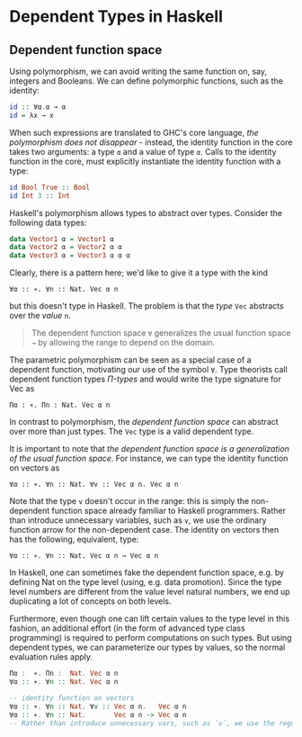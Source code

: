# Dependent Types in Haskell

## Dependent function space

Using polymorphism, we can avoid writing the same function on, say, integers and Booleans. We can define polymorphic functions, such as the identity:

```hs
id :: ∀α.α → α
id = λx → x
```

When such expressions are translated to GHC's core language, *the polymorphism does not disappear* - instead, the identity function in the core takes two arguments: a type `α` and a value of type `α`. Calls to the identity function in the core, must explicitly instantiate the identity function with a type:

```hs
id Bool True :: Bool
id Int 3 :: Int
```

Haskell's polymorphism allows types to abstract over types. Consider the following data types:

```hs
data Vector1 α = Vector1 α
data Vector2 α = Vector2 α α
data Vector3 α = Vector3 α α α
```

Clearly, there is a pattern here; we'd like to give it a type with the kind

`∀α :: ∗. ∀n :: Nat. Vec α n`

but this doesn't type in Haskell. The problem is that the *type* `Vec` abstracts over the *value* `n`.

> The dependent function space `∀` generalizes the usual function space `→` by allowing the range to depend on the domain.

The parametric polymorphism can be seen as a special case of a dependent function, motivating our use of the symbol `∀`. Type theorists call dependent function types *Π-types* and would write the type signature for Vec as

`Πα : ∗. Πn : Nat. Vec α n`

In contrast to polymorphism, the *dependent function space* can abstract over more than just types. The `Vec` type is a valid dependent type.

It is important to note that *the dependent function space is a generalization of the usual function space*. For instance, we can type the identity function on vectors as

`∀α :: ∗. ∀n :: Nat. ∀v :: Vec α n. Vec α n`

Note that the type `v` doesn't occur in the range: this is simply the non-dependent function space already familiar to Haskell programmers. Rather than introduce unnecessary variables, such as `v`, we use the ordinary function arrow for the non-dependent case. The identity on vectors then has the following, equivalent, type:

`∀α :: ∗. ∀n :: Nat. Vec α n → Vec α n`

In Haskell, one can sometimes fake the dependent function space, e.g. by defining Nat on the type level (using, e.g. data promotion). Since the type level numbers are different from the value level natural numbers, we end up duplicating a lot of concepts on both levels.

Furthermore, even though one can lift certain values to the type level in this fashion, an additional effort (in the form of advanced type class programming) is required to perform computations on such types. But using dependent types, we can parameterize our types by values, so the normal evaluation rules apply.

```hs
Πα :  ∗. Πn :  Nat. Vec α n
∀α :: ∗. ∀n :: Nat. Vec α n

-- identity function on vectors
∀α :: ∗. ∀n :: Nat. ∀v :: Vec α n.   Vec α n
∀α :: ∗. ∀n :: Nat.       Vec α n -> Vec α n
-- Rather than introduce unnecessary vars, such as `v`, we use the regular function arrow for the non-dependent case. The identity on vectors then has this equivalent type (right above).
```
